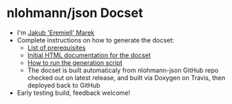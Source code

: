 nlohmann/json Docset
=======================

* I'm [Jakub 'Eremiell' Marek](https://twitter.com/Eremiell)
* Complete instructions on how to generate the docset:
  * [List of prerequisites](https://github.com/Eremiell/doxydash/blob/nlohmann-json/Brewfile)
  * [Initial HTML documentation for the docset](https://github.com/nlohmann/json/tree/v3.6.1)
  * [How to run the generation script](https://github.com/Eremiell/doxydash/blob/nlohmann-json/.travis.yml)
  * The docset is built automaticaly from nlohmann-json GitHub repo checked out on latest release, and built via Doxygen on Travis, then deployed back to GitHub
* Early testing build, feedback welcome!
